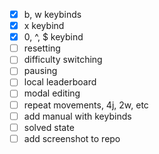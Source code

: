 - [x] b, w keybinds
- [x] x keybind
- [x] 0, ^, $ keybind
- [ ] resetting
- [ ] difficulty switching
- [ ] pausing
- [ ] local leaderboard
- [ ] modal editing
- [ ] repeat movements, 4j, 2w, etc
- [ ] add manual with keybinds
- [ ] solved state
- [ ] add screenshot to repo
